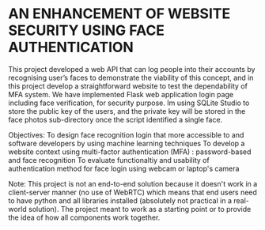 # AN ENHANCEMENT OF WEBSITE SECURITY USING FACE AUTHENTICATION
This project developed a web API that can log people into their accounts by recognising user’s faces to demonstrate the viability of this concept, and in this project develop a straightforward website to test the dependability of MFA system. We have implemented Flask web application login page including face verification, for security purpose. Im using SQLite Studio to store the public key of the users, and the private key will be stored in the face photos sub-directory once the script identified a single face.

Objectives: 
To design face recognition login that more accessible to and software developers by using machine learning techniques
To develop a website context using multi-factor authentication (MFA) : password-based and face recognition
To evaluate functionaltiy and usability of authentication method for face login using webcam or laptop's camera

Note: This project is not an end-to-end solution because it doesn't work in a client-server manner (no use of WebRTC) which means that end users need to have python and all libraries installed (absolutely not practical in a real-world solution). The project meant to work as a starting point or to provide the idea of how all components work together. 

